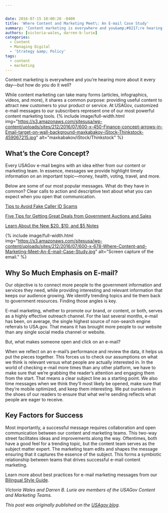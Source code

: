 ```yaml
---


date: 2016-07-15 10:00:28 -0400
title: 'Where Content and Marketing Meet\: An E-mail Case Study'
summary: 'Content marketing is everywhere and you&amp;#8217;re hearing more about it every day&mdash;but how do you do it well? While content marketing can take many forms (articles, infographics, videos, and more), it shares a common purpose\: providing useful content to attract new customers to your product or service. At USAGov, customized e-mail messages to our subscribers'
authors: [victoria-wales, darren-b-lurie]
categories:
  - Content
  - Managing Digital
  - 'Strategy &amp; Policy'
tags:
  - content
  - marketing
---
```


Content marketing is everywhere and you&#8217;re hearing more about it every day—but how do you do it well?

While content marketing can take many forms (articles, infographics, videos, and more), it shares a common purpose: providing useful content to attract new customers to your product or service. At USAGov, customized e-mail messages to our subscribers represent one of our most powerful content marketing tools. 
{% include image/full-width.html img="https://s3.amazonaws.com/sitesusa/wp-content/uploads/sites/212/2016/07/600-x-450-Finance-concept-arrows-in-Email-target-on-wall-background-maxkabakov-iStock-Thinkstock-459067215.jpg" alt="maxkabakov/iStock/Thinkstock" %} 

## What’s the Core Concept?

Every USAGov e-mail begins with an idea either from our content or marketing team. In essence, messages we provide highlight timely information on an important topic—money, health, voting, travel, and more.

Below are some of our most popular messages. What do they have in common? Clear calls to action and descriptive text about what you can expect when you open that communication.

[Tips to Avoid Fake Caller ID Scams](http://connect.usa.gov/tips-to-avoid-fake-caller-id-scams)

[Five Tips for Getting Great Deals from Government Auctions and Sales](http://connect.usa.gov/five-tips-for-getting-great-deals-from-government-auctions-and-sales)

[Learn About the New $20, $10, and $5 Notes](http://connect.usa.gov/learn-about-the-new-20-10-and-5-notes)


{% include image/full-width.html img="https://s3.amazonaws.com/sitesusa/wp-content/uploads/sites/212/2016/07/600-x-678-Where-Content-and-Marketing-Meet-An-E-mail-Case-Study.jpg" alt="Screen capture of the email." %}

## Why So Much Emphasis on E-mail?

Our objective is to connect more people to the government information and services they need, while providing interesting and relevant information that keeps our audience growing. We identify trending topics and tie them back to government resources. Finding those angles is key.

E-mail marketing, whether to promote our brand, or content, or both, serves as a highly effective outreach channel. For the last several months, e-mail has been, on average, the single highest source of non-search engine referrals to USA.gov. That means it has brought more people to our website than any single social media channel or website.

But, what makes someone open and click on an e-mail?

When we reflect on an e-mail&#8217;s performance and review the data, it helps us put the pieces together. This forces us to check our assumptions on what we think is relevant versus what people are actually interested in. In the world of checking e-mail more times than any other platform, we have to make sure that we&#8217;re grabbing the reader&#8217;s attention and engaging them from the start. That means a clear subject line as a starting point. We also time messages when we think they&#8217;ll most likely be opened, make sure that they&#8217;re mobile optimized, and keep them interesting. We put ourselves in the shoes of our readers to ensure that what we&#8217;re sending reflects what people are eager to receive.

## Key Factors for Success

Most importantly, a successful message requires collaboration and open communication between our content and marketing teams. This two-way street facilitates ideas and improvements along the way. Oftentimes, both have a good feel for a trending topic, but the content team serves as the subject matter expert. The marketing team edits and shapes the message ensuring that it captures the essence of the subject. This forms a symbiotic relationship between teams that drives successful e-mail content marketing.

Learn more about best practices for e-mail marketing messages from our [Bilingual Style Guide](https://www.usa.gov/style-guide/writing-for-marketing#item-212417).

_Victoria Wales and Darren B. Lurie are members of the USAGov Content and Marketing Teams._

_This post was originally published on the [USAgov blog](https://blog.usa.gov/)._